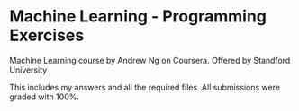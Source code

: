 # Machine Learning - Programming Exercises

Machine Learning course by Andrew Ng on Coursera. Offered by Standford University

This includes my answers and all the required files. All submissions were graded with 100%.
